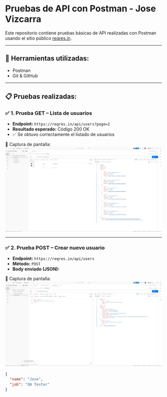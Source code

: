 # Pruebas de API con Postman - Jose Vizcarra

Este repositorio contiene pruebas básicas de API realizadas con Postman usando el sitio público [reqres.in](https://reqres.in).

---

## 🧪 Herramientas utilizadas:
- Postman
- Git & GitHub

---

## 📋 Pruebas realizadas:

### ✅ 1. Prueba GET – Lista de usuarios
- **Endpoint:** `https://reqres.in/api/users?page=2`
- **Resultado esperado:** Código 200 OK
- ✅ Se obtuvo correctamente el listado de usuarios

📸 Captura de pantalla:
![GET](./prueba_get.png)

---

### ✅ 2. Prueba POST – Crear nuevo usuario
- **Endpoint:** `https://reqres.in/api/users`
- **Método:** `POST`
- **Body enviado (JSON):**

📸 Captura de pantalla:
![POST](./prueba_post.png)

```json
{
  "name": "Jose",
  "job": "QA Tester"
}
